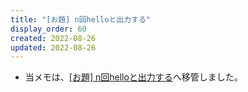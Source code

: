 ```yaml
---
title: "[お題] n回helloと出力する"
display_order: 60
created: 2022-08-26
updated: 2022-08-26
---
```

- 当メモは、[\[お題\] n回helloと出力する](https://thinktwice.tech/it/problem/output_hello_n_times/)へ移管しました。
